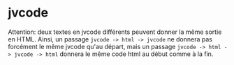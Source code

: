 # jvcode

Attention: deux textes en jvcode différents peuvent donner la même sortie en HTML. Ainsi, un passage `jvcode -> html -> jvcode` ne donnera pas forcément le même jvcode qu'au départ, mais un passage `jvcode -> html -> jvcode -> html` donnera le même code html au début comme à la fin.
